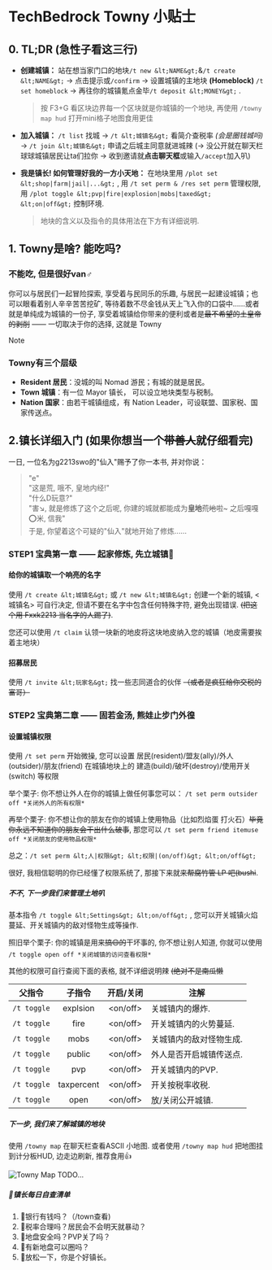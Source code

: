 # TechBedrock Towny 小贴士

## 0. TL;DR \(急性子看这三行\)

- **创建城镇：** 站在想当家门口的地块`/t new &lt;NAME&gt;`&`/t create &lt;NAME&gt;` →  点击提示或`/confirm` → 设置城镇的主地块 **(Homeblock)** `/t set homeblock` →  再往你的城镇氪点金毕`/t deposit &lt;MONEY&gt;` .

    > 按 F3+G 看区块边界每一个区块就是你城镇的一个地块, 再使用 `/towny map hud` 打开mini格子地图食用更佳

- **加入城镇：** `/t list` 找城 → `/t &lt;城镇名&gt;` 看简介查税率 *\(会是圈钱城吗\)*  →  `/t join &lt;城镇名&gt;` 申请之后城主同意就进城辣 \(→ 没公开就在聊天栏球球城镇居民让ta们拉你 → 收到邀请就**点击聊天框**或输入`/accept`加入叭\)

- **我是镇长! 如何管理好我的一方小天地：** 在地块里用 `/plot set &lt;shop|farm|jail|...&gt;` , 用 `/t set perm & /res set perm` 管理权限, 用 `/plot toggle &lt;pvp|fire|explosion|mobs|taxed&gt; &lt;on|off&gt;` 控制环境.

    > 地块的含义以及指令的具体用法在下方有详细说明.

## 1. Towny是啥? 能吃吗?

### 不能吃, 但是很好van♂

你可以与居民们一起冒险探索, 享受着与民同乐的乐趣, 与居民一起建设城镇；也可以眼看着别人辛辛苦苦挖矿, 等待着数不尽金钱从天上飞入你的口袋中……或者就是单纯成为城镇的一份子, 享受着城镇给你带来的便利或者是~~最不希望的土皇帝的剥削~~ —— 一切取决于你的选择, 这就是 Towny

> [!note]
>
> ### Towny有三个层级
>
> - **Resident 居民**：没城的叫 Nomad 游民；有城的就是居民。
> - **Town 城镇**：有一位 Mayor 镇长， 可以设立地块类型与税制。
> - **Nation 国家**：由若干城镇组成，有 Nation Leader，可设联盟、国家税、国家传送点。

## 2.镇长详细入门 \(如果你想当一个~~带善人~~就仔细看完\)

一日, 一位名为g2213swo的"仙入"赐予了你一本书, 并对你说：
> "e"  
> "这是荒, 哦不, 皇地内经!"  
> "什么D玩意?"  
> "害↘, 就是修炼了这个之后呢, 你建的城就都能成为**皇地**~~荒地~~啦~ 之后嘎嘎⭕米, 信我"  
于是, 你望着这个可疑的"仙入"就地开始了修炼......

### STEP1 宝典第一章 —— 起家修炼, 先立城镇🏯

#### 给你的城镇取一个响亮的名字

使用 `/t create &lt;城镇名&gt;` 或 `/t new &lt;城镇名&gt;` 创建一个新的城镇, &lt;城镇名&gt; 可自行决定, 但请不要在名字中包含任何特殊字符, 避免出现错误. ~~(把这个用 Fxxk2213 当名字的人踢了)~~.

您还可以使用 `/t claim` 认领一块新的地皮将这块地皮纳入您的城镇（地皮需要挨着主地块）

#### 招募居民

使用 `/t invite &lt;玩家名&gt;` 找一些志同道合的伙伴 ~~（或者是疯狂给你交税的富哥）~~

### STEP2 宝典第二章 —— 固若金汤, 熊娃止步门外徨

#### 设置城镇权限

使用 `/t set perm` 开始微操, 您可以设置 居民(resident)/盟友(ally)/外人(outsider)/朋友(friend) 在城镇地块上的 建造(build)/破坏(destroy)/使用开关(switch) 等权限

举个栗子:
 你不想让外人在你的城镇上做任何事您可以：
 `/t set perm outsider off *关闭外人的所有权限*`

再举个栗子:
 你不想让你的朋友在你的城镇上使用物品（比如烈焰蛋 打火石）~~毕竟你永远不知道你的朋友会干出什么破事~~, 那您可以
  `/t set perm friend itemuse off *关闭朋友的使用物品权限*`

总之：`/t set perm &lt;人|权限&gt; &lt;权限|(on/off)&gt; &lt;on/off&gt;`

很好, 我相信聪明的你已经懂了权限系统了, 那接下来就~~来帮腐竹管 LP 吧(bushi~~.  

##### 不不, 下一步我们来管理土地叭

基本指令  `/t toggle &lt;Settings&gt; &lt;on/off&gt;` , 您可以开关城镇火焰蔓延、开关城镇内的敌对怪物生成等操作. 

照旧举个栗子:
  你的城镇是用来~~搞🟡的~~干坏事的, 你不想让别人知道, 你就可以使用
  `/t toggle open off *关闭城镇的访问查看权限*`

其他的权限可自行查阅下面的表格, 就不详细说明辣 ~~(绝对不是南瓜懒~~

|     父指令     |    子指令     |  开启/关闭   | 注解           |
| :---------: | :--------: | :------: | ------------ |
| `/t toggle` |  explsion  | &lt;on/off&gt; | 关城镇内的爆炸.     |
| `/t toggle` |    fire    | &lt;on/off&gt; | 开关城镇内的火势蔓延.  |
| `/t toggle` |    mobs    | &lt;on/off&gt; | 关城镇内的敌对怪物生成. |
| `/t toggle` |   public   | &lt;on/off&gt; | 外人是否开启城镇传送点. |
| `/t toggle` |    pvp     | &lt;on/off&gt; | 开关城镇内的PVP.   |
| `/t toggle` | taxpercent | &lt;on/off&gt; | 开关按税率收税.     |
| `/t toggle` |    open    | &lt;on/off&gt; | 放/关闭公开城镇.    |

##### 下一步, 我们来了解城镇的地块

使用 `/towny map` 在聊天栏查看ASCII 小地图. 
或者使用 `/towny map hud` 把地图挂到计分板HUD, 边走边刷新, 推荐食用👍

![Towny Map](/img/towny-guide/-TownyMap.png)
TODO...

##### 🛑镇长每日自查清单

1. 🤔银行有钱吗？（/town查看)
2. 🤔税率合理吗？居民会不会明天就暴动？
3. 🤔地盘安全吗？PVP关了吗？
4. 🤔有新地盘可以圈吗？
5. 🍵放松一下，你是个好镇长。
